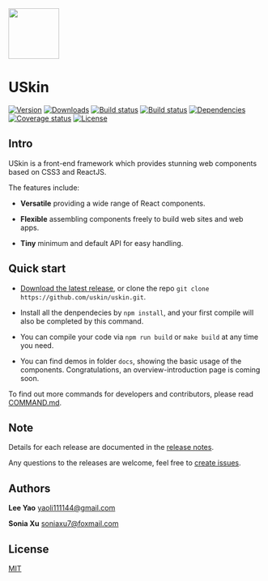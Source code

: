 <img src="https://icecreamliker.github.io/uskin/images/logo.png" width="100" height="100">

# USkin

[![Version](https://img.shields.io/npm/v/uskin.svg)](https://www.npmjs.com/package/uskin)
[![Downloads](https://img.shields.io/npm/dt/uskin.svg)](https://www.npmjs.com/package/uskin)
[![Build status](https://ci.appveyor.com/api/projects/status/dflrwd6sm6e6o8da?svg=true)](https://ci.appveyor.com/project/icecreamliker/uskin)
[![Build status](https://img.shields.io/travis/icecreamliker/uskin.svg)](https://travis-ci.org/icecreamliker/uskin)
[![Dependencies](https://img.shields.io/gemnasium/icecreamliker/uskin.svg)](https://gemnasium.com/icecreamliker/uskin)
[![Coverage status](https://img.shields.io/coveralls/icecreamliker/uskin.svg)](https://coveralls.io/github/icecreamliker/uskin?branch=master)
[![License](https://img.shields.io/github/license/icecreamliker/uskin.svg)](https://github.com/icecreamliker/uskin)

## Intro

USkin is a front-end framework which provides stunning web components based on CSS3 and ReactJS.

The features include:

- **Versatile** providing a wide range of React components.

- **Flexible** assembling components freely to build web sites and web apps.

- **Tiny** minimum and default API for easy handling.

## Quick start

- [Download the latest release](http://github.com/uskin/uskin/archive/master.zip), or clone the repo `git clone https://github.com/uskin/uskin.git`.

- Install all the denpendecies by `npm install`, and your first compile will also be completed by this command.

- You can compile your code via `npm run build` or `make build` at any time you need.

- You can find demos in folder `docs`, showing the basic usage of the components. Congratulations, an overview-introduction page is coming soon.

To find out more commands for developers and contributors, please read [COMMAND.md](https://github.com/uskin/uskin/blob/master/COMMAND.md).

## Note

Details for each release are documented in the [release notes](https://github.com/icecreamliker/uskin/releases).

Any questions to the releases are welcome, feel free to [create issues](https://github.com/icecreamliker/uskin/issues).

## Authors

**Lee Yao** yaoli111144@gmail.com

**Sonia Xu** soniaxu7@foxmail.com

## License

[MIT](LICENSE)
